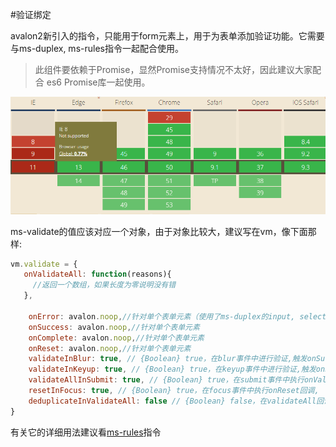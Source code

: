 #验证绑定

avalon2新引入的指令，只能用于form元素上，用于为表单添加验证功能。它需要与ms-duplex, ms-rules指令一起配合使用。

>此组件要依赖于Promise，显然Promise支持情况不太好，因此建议大家配合 es6 Promise库一起使用。

![](caniusepromise.png)

ms-validate的值应该对应一个对象，由于对象比较大，建议写在vm，像下面那样:

```javascript
vm.validate = {
   onValidateAll: function(reasons){
     //返回一个数组，如果长度为零说明没有错
   },
 
    onError: avalon.noop,//针对单个表单元素（使用了ms-duplex的input, select）
    onSuccess: avalon.noop,//针对单个表单元素
    onComplete: avalon.noop,//针对单个表单元素
    onReset: avalon.noop,//针对单个表单元素
    validateInBlur: true, // {Boolean} true，在blur事件中进行验证,触发onSuccess, onError, onComplete回调
    validateInKeyup: true, // {Boolean} true，在keyup事件中进行验证,触发onSuccess, onError, onComplete回调
    validateAllInSubmit: true, // {Boolean} true，在submit事件中执行onValidateAll回调
    resetInFocus: true, // {Boolean} true，在focus事件中执行onReset回调,
    deduplicateInValidateAll: false // {Boolean} false，在validateAll回调中对reason数组根据元素节点进行去重
}
```

有关它的详细用法建议看[ms-rules](ms-rules.md)指令